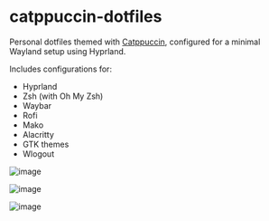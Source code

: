 # catppuccin-dotfiles

Personal dotfiles themed with [Catppuccin](https://catppuccin.com/), configured for a minimal Wayland setup using Hyprland.

Includes configurations for:
- Hyprland
- Zsh (with Oh My Zsh)
- Waybar
- Rofi
- Mako
- Alacritty
- GTK themes
- Wlogout
  
![image](https://github.com/user-attachments/assets/6775dfdc-0c67-4d42-acc3-e3e904d24821)

![image](https://github.com/user-attachments/assets/90f69539-a6cd-464d-8883-084e88f40de5)

![image](https://github.com/user-attachments/assets/c9e9eb17-158d-4b07-a6c0-9ee857b0a139)

